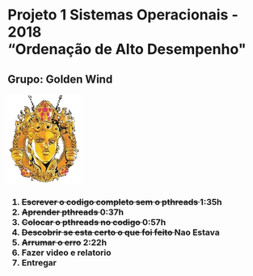 # Projeto 1 Sistemas Operacionais - 2018</br><b>“Ordenação de Alto Desempenho"</b>
## Grupo: <b>Golden Wind</b>
![](images/Part5logo.png)


<h3>
  <ol>
    <li><s>Escrever o codigo completo sem o pthreads </s> 1:35h
    <li><s>Aprender pthreads </s> 0:37h
    <li><s>Colocar o pthreads no codigo </s> 0:57h
    <li><s>Descobrir se esta certo o que foi feito </s> Nao Estava
    <li><s>Arrumar o erro</s> 2:22h
    <li>Fazer video e relatorio
    <li>Entregar
  </ol>
</h3>

